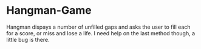 # Hangman-Game
Hangman dispays a number of unfilled gaps and asks the user to fill each for a score, or miss and lose a life. I need help on the last method though, a little bug is there.
